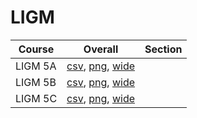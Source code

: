 # LIGM

| Course | Overall | Section |
| ------ | ------- | ------- |
| LIGM 5A | [csv](https://github.com/UCSD-Historical-Enrollment-Data/2024Summer3/blob/main/overall/LIGM%205A.csv), [png](https://raw.githubusercontent.com/UCSD-Historical-Enrollment-Data/2024Summer3/main/plot_overall/LIGM%205A.png), [wide](https://raw.githubusercontent.com/UCSD-Historical-Enrollment-Data/2024Summer3/main/plot_overall_wide/LIGM%205A.png) |  |
| LIGM 5B | [csv](https://github.com/UCSD-Historical-Enrollment-Data/2024Summer3/blob/main/overall/LIGM%205B.csv), [png](https://raw.githubusercontent.com/UCSD-Historical-Enrollment-Data/2024Summer3/main/plot_overall/LIGM%205B.png), [wide](https://raw.githubusercontent.com/UCSD-Historical-Enrollment-Data/2024Summer3/main/plot_overall_wide/LIGM%205B.png) |  |
| LIGM 5C | [csv](https://github.com/UCSD-Historical-Enrollment-Data/2024Summer3/blob/main/overall/LIGM%205C.csv), [png](https://raw.githubusercontent.com/UCSD-Historical-Enrollment-Data/2024Summer3/main/plot_overall/LIGM%205C.png), [wide](https://raw.githubusercontent.com/UCSD-Historical-Enrollment-Data/2024Summer3/main/plot_overall_wide/LIGM%205C.png) |  |
